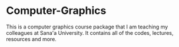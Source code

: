 # Computer-Graphics
This is a computer graphics course package that I am teaching my colleagues at Sana'a University. It contains all of the codes, lectures, resources and more.
